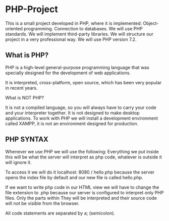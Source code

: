 # PHP-Project
This is a small project developed in PHP, where it is implemented:  Object-oriented programming. Connection to databases. We will use PHP standards. We will implement third-party libraries. We will structure our project in a very professional way. We will use PHP version 7.2.

## What is PHP?
PHP is a high-level general-purpose programming language that was specially designed for the development of web applications.

It is interpreted, cross-platform, open source, which has been very popular in recent years.

What is NOT PHP?

It is not a compiled language, so you will always have to carry your code and your interpreter together.
It is not designed to make desktop applications.
To work with PHP we will install a development environment called XAMPP, it is not an environment designed for production.

## PHP SYNTAX
Whenever we use PHP we will use the following: <? Php?> Everything we put inside this will be what the server will interpret as php code, whatever is outside it will ignore it.

To access it we will do it localhost: 8080 / hello.php because the server opens the index file by default and our new file is called hello.php.

If we want to write php code in our HTML view we will have to change the file extension to .php because our server is configured to interpret only PHP files. Only the parts within <? Php?> They will be interpreted and their source code will not be visible from the browser.

All code statements are separated by a; (semicolon).